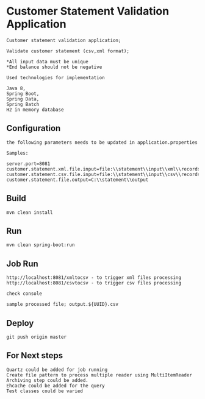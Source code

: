 # Customer Statement Validation Application

	Customer statement validation application;

	Validate customer statement (csv,xml format);
	
	*All input data must be unique
	*End balance should not be negative

	Used technologies for implementation        

	Java 8,
	Spring Boot,
	Spring Data,
	Spring Batch
	H2 in memory database
	
## Configuration

	the following parameters needs to be updated in application.properties
	
	Samples:
	
	server.port=8081
	customer.statement.xml.file.input=file:\\statement\\input\\xml\\records.xml
	customer.statement.csv.file.input=file:\\statement\\input\\csv\\records.csv	
	customer.statement.file.output=C:\\statement\\output
	
## Build

    mvn clean install

## Run

    mvn clean spring-boot:run

## Job Run
   
    http://localhost:8081/xmltocsv - to trigger xml files processing
    http://localhost:8081/csvtocsv - to trigger csv files processing
    
    check console
   
    sample processed file; output.${UUID}.csv

## Deploy

    git push origin master

## For Next steps

	Quartz could be added for job running
	Create file pattern to process multiple reader using MultiItemReader
	Archiving step could be added.
	Ehcache could be added for the query
	Test classes could be varied